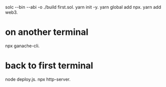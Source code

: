 solc --bin --abi -o ./build first.sol. 
yarn init -y. 
yarn global add npx. 
yarn add web3. 
# on another terminal  
npx ganache-cli. 
# back to first terminal 
node deploy.js. 
npx http-server. 


